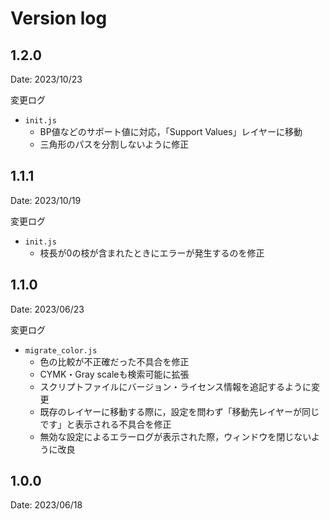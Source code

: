 # Version log

## 1.2.0
Date: 2023/10/23

変更ログ
- `init.js`
  - BP値などのサポート値に対応，「Support Values」レイヤーに移動
  - 三角形のパスを分割しないように修正

## 1.1.1
Date: 2023/10/19

変更ログ
- `init.js`
  - 枝長が0の枝が含まれたときにエラーが発生するのを修正

## 1.1.0

Date: 2023/06/23

変更ログ
- `migrate_color.js`
  - 色の比較が不正確だった不具合を修正
  - CYMK・Gray scaleも検索可能に拡張
  - スクリプトファイルにバージョン・ライセンス情報を追記するように変更
  - 既存のレイヤーに移動する際に，設定を問わず「移動先レイヤーが同じです」と表示される不具合を修正
  - 無効な設定によるエラーログが表示された際，ウィンドウを閉じないように改良

## 1.0.0

Date: 2023/06/18

